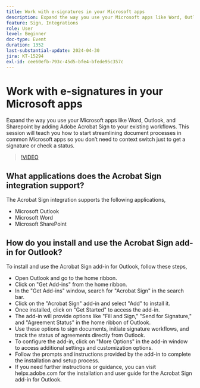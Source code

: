 ```yaml
---
title: Work with e-signatures in your Microsoft apps
description: Expand the way you use your Microsoft apps like Word, Outlook, and Sharepoint by adding Adobe Acrobat Sign to your existing workflows.
feature: Sign, Integrations
role: User
level: Beginner
doc-type: Event
duration: 1352
last-substantial-update: 2024-04-30
jira: KT-15294
exl-id: cee60efb-793c-45d5-bfe4-bfede95c357c
---
```

# Work with e-signatures in your Microsoft apps

Expand the way you use your Microsoft apps like Word, Outlook, and Sharepoint by adding Adobe Acrobat Sign to your existing workflows. This session will teach you how to start streamlining document processes in common Microsoft apps so you don’t need to context switch just to get a signature or check a status.

>[!VIDEO](https://video.tv.adobe.com/v/3428185/?learn=on)

## What applications does the Acrobat Sign integration support?

The Acrobat Sign integration supports the following applications,

* Microsoft Outlook
* Microsoft Word
* Microsoft SharePoint

## How do you install and use the Acrobat Sign add-in for Outlook?

To install and use the Acrobat Sign add-in for Outlook, follow these steps,

* Open Outlook and go to the home ribbon.
* Click on "Get Add-ins" from the home ribbon.
* In the "Get Add-ins" window, search for "Acrobat Sign" in the search bar.
* Click on the "Acrobat Sign" add-in and select "Add" to install it.
* Once installed, click on "Get Started" to access the add-in.
* The add-in will provide options like "Fill and Sign," "Send for Signature," and "Agreement Status" in the home ribbon of Outlook.
* Use these options to sign documents, initiate signature workflows, and track the status of agreements directly from Outlook.
* To configure the add-in, click on "More Options" in the add-in window to access additional settings and customization options.
* Follow the prompts and instructions provided by the add-in to complete the installation and setup process.
* If you need further instructions or guidance, you can visit helpx.adobe.com for the installation and user guide for the Acrobat Sign add-in for Outlook.
